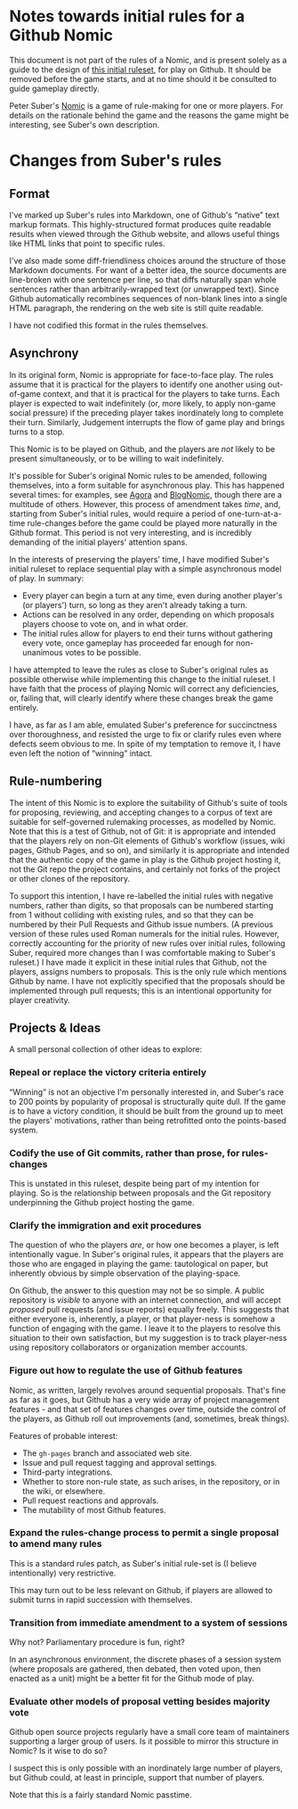 # Notes towards initial rules for a Github Nomic

This document is not part of the rules of a Nomic, and is present solely as a guide to the design of [this initial ruleset](rules), for play on Github.
It should be removed before the game starts, and at no time should it be consulted to guide gameplay directly.

Peter Suber's [Nomic](http://legacy.earlham.edu/~peters/writing/nomic.htm) is a game of rule-making for one or more players.
For details on the rationale behind the game and the reasons the game might be interesting, see Suber's own description.

# Changes from Suber's rules

## Format

I've marked up Suber's rules into Markdown, one of Github's “native” text markup formats.
This highly-structured format produces quite readable results when viewed through the Github website, and allows useful things like HTML links that point to specific rules.

I've also made some diff-friendliness choices around the structure of those Markdown documents.
For want of a better idea, the source documents are line-broken with one sentence per line, so that diffs naturally span whole sentences rather than arbitrarily-wrapped text (or unwrapped text).
Since Github automatically recombines sequences of non-blank lines into a single HTML paragraph, the rendering on the web site is still quite readable.

I have not codified this format in the rules themselves.

## Asynchrony

In its original form, Nomic is appropriate for face-to-face play.
The rules assume that it is practical for the players to identify one another using out-of-game context, and that it is practical for the players to take turns.
Each player is expected to wait indefinitely (or, more likely, to apply non-game social pressure) if the preceding player takes inordinately long to complete their turn.
Similarly, Judgement interrupts the flow of game play and brings turns to a stop.

This Nomic is to be played on Github, and the players are _not_ likely to be present simultaneously, or to be willing to wait indefinitely.

It's possible for Suber's original Nomic rules to be amended, following themselves, into a form suitable for asynchronous play.
This has happened several times: for examples, see [Agora](http://agoranomic.org/) and [BlogNomic](http://blognomic.com/), though there are a multitude of others.
However, this process of amendment takes _time_, and, starting from Suber's initial rules, would require a period of one-turn-at-a-time rule-changes before the game could be played more naturally in the Github format.
This period is not very interesting, and is incredibly demanding of the initial players' attention spans.

In the interests of preserving the players' time, I have modified Suber's initial ruleset to replace sequential play with a simple asynchronous model of play. In summary:

* Every player can begin a turn at any time, even during another player's (or players') turn, so long as they aren't already taking a turn.
* Actions can be resolved in any order, depending on which proposals players choose to vote on, and in what order.
* The initial rules allow for players to end their turns without gathering every vote, once gameplay has proceeded far enough for non-unanimous votes to be possible.

I have attempted to leave the rules as close to Suber's original rules as possible otherwise while implementing this change to the initial ruleset.
I have faith that the process of playing Nomic will correct any deficiencies, or, failing that, will clearly identify where these changes break the game entirely.

I have, as far as I am able, emulated Suber's preference for succinctness over thoroughness, and resisted the urge to fix or clarify rules even where defects seem obvious to me.
In spite of my temptation to remove it, I have even left the notion of “winning” intact.

## Rule-numbering

The intent of this Nomic is to explore the suitability of Github's suite of tools for proposing, reviewing, and accepting changes to a corpus of text are suitable for self-governed rulemaking processes, as modelled by Nomic.
Note that this is a test of Github, not of Git: it is appropriate and intended that the players rely on non-Git elements of Github's workflow (issues, wiki pages, Github Pages, and so on), and similarly it is appropriate and intended that the authentic copy of the game in play is the Github project hosting it, not the Git repo the project contains, and certainly not forks of the project or other clones of the repository.

To support this intention, I have re-labelled the initial rules with negative numbers, rather than digits, so that proposals can be numbered starting from 1 without colliding with existing rules, and so that they can be numbered by their Pull Requests and Github issue numbers.
(A previous version of these rules used Roman numerals for the initial rules.
However, correctly accounting for the priority of new rules over initial rules, following Suber, required more changes than I was comfortable making to Suber's ruleset.)
I have made it explicit in these initial rules that Github, not the players, assigns numbers to proposals.
This is the only rule which mentions Github by name.
I have not explicitly specified that the proposals should be implemented through pull requests; this is an intentional opportunity for player creativity.

## Projects & Ideas

A small personal collection of other ideas to explore:

### Repeal or replace the victory criteria entirely

“Winning” is not an objective I'm personally interested in, and Suber's race to 200 points by popularity of proposal is structurally quite dull.
If the game is to have a victory condition, it should be built from the ground up to meet the players' motivations, rather than being retrofitted onto the points-based system.

### Codify the use of Git commits, rather than prose, for rules-changes

This is unstated in this ruleset, despite being part of my intention for playing.
So is the relationship between proposals and the Git repository underpinning the Github project hosting the game.

### Clarify the immigration and exit procedures

The question of who the players _are_, or how one becomes a player, is left intentionally vague.
In Suber's original rules, it appears that the players are those who are engaged in playing the game: tautological on paper, but inherently obvious by simple observation of the playing-space.

On Github, the answer to this question may not be so simple.
A public repository is _visible_ to anyone with an internet connection, and will accept _proposed_ pull requests (and issue reports) equally freely.
This suggests that either everyone is, inherently, a player, or that player-ness is somehow a function of engaging with the game.
I leave it to the players to resolve this situation to their own satisfaction, but my suggestion is to track player-ness using repository collaborators or organization member accounts.

### Figure out how to regulate the use of Github features

Nomic, as written, largely revolves around sequential proposals.
That's fine as far as it goes, but Github has a very wide array of project management features - and that set of features changes over time, outside the control of the players, as Github roll out improvements (and, sometimes, break things).

Features of probable interest:

* The `gh-pages` branch and associated web site.
* Issue and pull request tagging and approval settings.
* Third-party integrations.
* Whether to store non-rule state, as such arises, in the repository, or in the wiki, or elsewhere.
* Pull request reactions and approvals.
* The mutability of most Github features.

### Expand the rules-change process to permit a single proposal to amend many rules

This is a standard rules patch, as Suber's initial rule-set is (I believe intentionally) very restrictive.

This may turn out to be less relevant on Github, if players are allowed to submit turns in rapid succession with themselves.

### Transition from immediate amendment to a system of sessions

Why not? Parliamentary procedure is fun, right?

In an asynchronous environment, the discrete phases of a session system (where proposals are gathered, then debated, then voted upon, then enacted as a unit) might be a better fit for the Github mode of play.

### Evaluate other models of proposal vetting besides majority vote

Github open source projects regularly have a small core team of maintainers supporting a larger group of users.
Is it possible to mirror this structure in Nomic?
Is it wise to do so?

I suspect this is only possible with an inordinately large number of players, but Github could, at least in principle, support that number of players.

Note that this is a fairly standard Nomic passtime.

